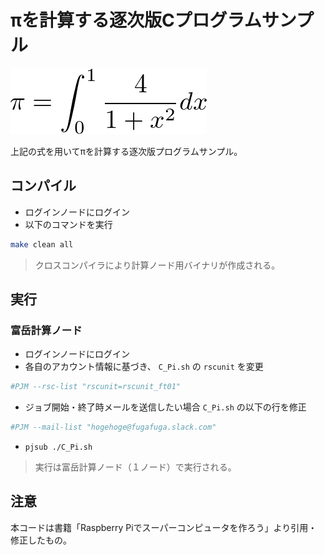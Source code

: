 # πを計算する逐次版Cプログラムサンプル

![Pi form](./images/pi_form.png)

上記の式を用いてπを計算する逐次版プログラムサンプル。

## コンパイル

- ログインノードにログイン
- 以下のコマンドを実行

```bash
make clean all
```

> クロスコンパイラにより計算ノード用バイナリが作成される。

## 実行

### 富岳計算ノード

- ログインノードにログイン
- 各自のアカウント情報に基づき、 `C_Pi.sh` の `rscunit` を変更

```bash
#PJM --rsc-list "rscunit=rscunit_ft01"
```

- ジョブ開始・終了時メールを送信したい場合 `C_Pi.sh` の以下の行を修正

```bash
#PJM --mail-list "hogehoge@fugafuga.slack.com"
```

- `pjsub ./C_Pi.sh`

> 実行は富岳計算ノード（１ノード）で実行される。

## 注意

本コードは書籍「Raspberry Piでスーパーコンピュータを作ろう」より引用・修正したもの。
